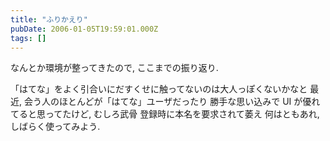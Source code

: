 ```yaml
---
title: "ふりかえり"
pubDate: 2006-01-05T19:59:01.000Z
tags: []
---
```


なんとか環境が整ってきたので, ここまでの振り返り.

「はてな」をよく引合いにだすくせに触ってないのは大人っぽくないかなと
最近, 会う人のほとんどが「はてな」ユーザだったり
勝手な思い込みで UI が優れてると思ってたけど, むしろ武骨
登録時に本名を要求されて萎え
何はともあれ, しばらく使ってみよう.